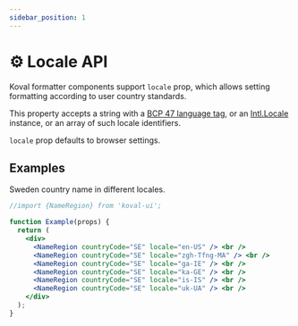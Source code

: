 ```yaml
---
sidebar_position: 1
---
```


# ⚙️ Locale API

Koval formatter components support `locale` prop, which allows setting formatting according to user country standards.

This property accepts a string with a [BCP 47 language tag](https://en.wikipedia.org/wiki/IETF_language_tag), or an [Intl.Locale](https://developer.mozilla.org/en-US/docs/Web/JavaScript/Reference/Global_Objects/Intl/Locale) instance,
or an array of such locale identifiers.

`locale` prop defaults to browser settings.

## Examples

Sweden country name in different locales.

```jsx live
//import {NameRegion} from 'koval-ui';

function Example(props) {
  return (
    <div>
      <NameRegion countryCode="SE" locale="en-US" /> <br />
      <NameRegion countryCode="SE" locale="zgh-Tfng-MA" /> <br />
      <NameRegion countryCode="SE" locale="ga-IE" /> <br />
      <NameRegion countryCode="SE" locale="ka-GE" /> <br />
      <NameRegion countryCode="SE" locale="is-IS" /> <br />
      <NameRegion countryCode="SE" locale="uk-UA" /> <br />
    </div>
  );
}
```
